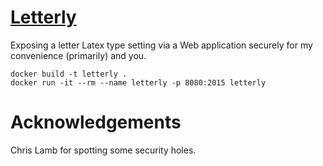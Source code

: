 # [Letterly](https://letterly.com/)

Exposing a letter Latex type setting via a Web application securely for my
convenience (primarily) and you.

	docker build -t letterly .
	docker run -it --rm --name letterly -p 8080:2015 letterly

# Acknowledgements

Chris Lamb for spotting some security holes.
